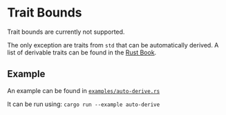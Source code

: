 # Trait Bounds

Trait bounds are currently not supported.

The only exception are traits from `std` that can be automatically derived.
A list of derivable traits can be found in the [Rust Book](https://doc.rust-lang.org/book/2018-edition/appendix-03-derivable-traits.html).

## Example

An example can be found in [`examples/auto-derive.rs`](../mockiato/examples/auto-derive.rs)

It can be run using: `cargo run --example auto-derive`
